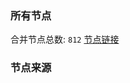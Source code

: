 ### 所有节点
合并节点总数: `812`
[节点链接](https://raw.githubusercontent.com/rzhy1/11/master/sub/sub_merge_base64.txt)

### 节点来源
